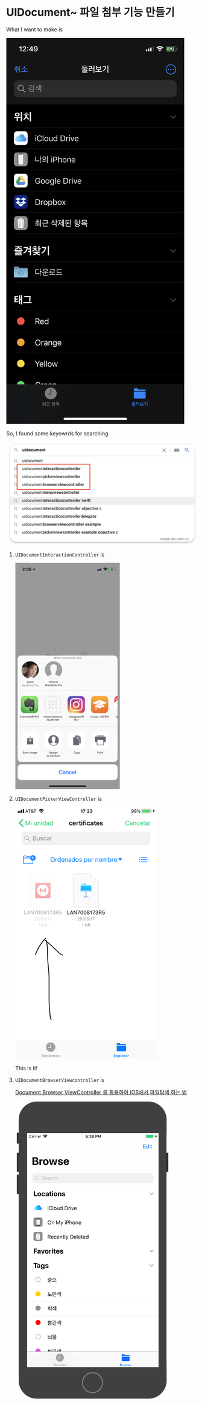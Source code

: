 # UIDocument~ 파일 첨부 기능 만들기

What I want to make is

![UIDocument%208f93cd0a584d4e658fa9bd48b51a5924/IMG_4209.png](UIDocument%208f93cd0a584d4e658fa9bd48b51a5924/IMG_4209.png)

So, I found some keyowrds for searching

![UIDocument%208f93cd0a584d4e658fa9bd48b51a5924/Untitled.png](UIDocument%208f93cd0a584d4e658fa9bd48b51a5924/Untitled.png)

1. `UIDocumentInteractionController` is

    ![UIDocument%208f93cd0a584d4e658fa9bd48b51a5924/Untitled%201.png](UIDocument%208f93cd0a584d4e658fa9bd48b51a5924/Untitled%201.png)

2. `UIDocumentPickerViewController` is

    ![UIDocument%208f93cd0a584d4e658fa9bd48b51a5924/Untitled%202.png](UIDocument%208f93cd0a584d4e658fa9bd48b51a5924/Untitled%202.png)

    This is it!

3. `UIDocumentBrowserViewcontroller` is

    [Document Browser ViewController 를 활용하여 iOS에서 파일탐색 하는 법](https://medium.com/@esung/document-browser-viewcontroller-를-활용하여-ios에서-파일탐색-하는-법-4dd43193c724)

    ![UIDocument%208f93cd0a584d4e658fa9bd48b51a5924/Untitled%203.png](UIDocument%208f93cd0a584d4e658fa9bd48b51a5924/Untitled%203.png)